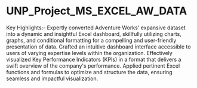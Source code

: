# UNP_Project_MS_EXCEL_AW_DATA
Key Highlights:- Expertly converted Adventure Works' expansive dataset into a dynamic and insightful Excel dashboard, skillfully utilizing charts, graphs, and conditional formatting for a compelling and user-friendly presentation of data. Crafted an intuitive dashboard interface accessible to users of varying expertise levels within the organization. Effectively visualized Key Performance Indicators (KPIs) in a format that delivers a swift overview of the company's performance. Applied pertinent Excel functions and formulas to optimize and structure the data, ensuring seamless and impactful visualization.
